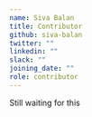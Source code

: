 ```yaml
---
name: Siva Balan
title: Contributor
github: siva-balan
twitter: ""
linkedin: ""
slack: ""
joining_date: ""
role: contributor
---
```


Still waiting for this
